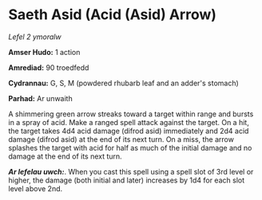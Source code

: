 # Saeth Asid (Acid (Asid) Arrow)

*Lefel 2 ymoralw*

**Amser Hudo:** 1 action

**Amrediad:** 90 troedfedd

**Cydrannau:** G, S, M (powdered rhubarb leaf and an adder's stomach)

**Parhad:** Ar unwaith

A shimmering green arrow streaks toward a target within range and bursts in a spray of acid. Make a ranged spell attack against the target. On a hit, the target takes 4d4 acid damage (difrod asid) immediately and 2d4 acid damage (difrod asid) at the end of its next turn. On a miss, the arrow splashes the target with acid for half as much of the initial damage and no damage at the end of its next turn.

***Ar lefelau uwch:***. When you cast this spell using a spell slot of 3rd level or higher, the damage (both initial and later) increases by 1d4 for each slot level above 2nd.